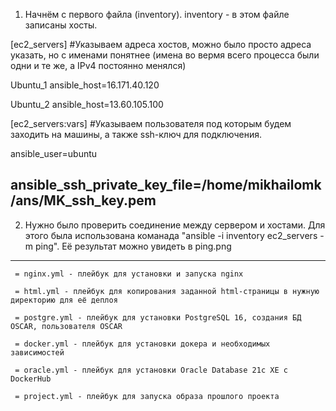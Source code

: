 1. Начнём с первого файла (inventory). inventory - в этом файле записаны хосты.

[ec2_servers] #Указываем адреса хостов, можно было просто адреса указать, но с именами понятнее (имена во вермя всего процесса были одни и те же, а IPv4 постоянно менялся)

Ubuntu_1 ansible_host=16.171.40.120

Ubuntu_2 ansible_host=13.60.105.100

[ec2_servers:vars] #Указываем пользователя под которым будем заходить на машины, а также ssh-ключ для подключения.

ansible_user=ubuntu

ansible_ssh_private_key_file=/home/mikhailomk/ans/MK_ssh_key.pem
---
2. Нужно было проверить соединение между сервером и хостами. Для этого была использована команада "ansible -i inventory ec2_servers -m ping". Её результат можно увидеть в ping.png
---
   
     = nginx.yml - плейбук для установки и запуска nginx
   
     = html.yml - плейбук для копирования заданной html-страницы в нужную директорию для её деплоя
   
     = postgre.yml - плейбук для установки PostgreSQL 16, создания БД OSCAR, пользователя OSCAR
   
     = docker.yml - плейбук для установки докера и необходимых зависимостей
   
     = oracle.yml - плейбук для установки Oracle Database 21c XE с DockerHub
   
     = project.yml - плейбук для запуска образа прошлого проекта
